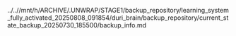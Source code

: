 ../..//mnt/h/ARCHIVE/.UNWRAP/STAGE1/backup_repository/learning_system_fully_activated_20250808_091854/duri_brain/backup_repository/current_state_backup_20250730_185500/backup_info.md